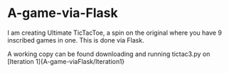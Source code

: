 # A-game-via-Flask
I am creating Ultimate TicTacToe, a spin on the original where you have 9 inscribed games in one. 
This is done via Flask.

A working copy can be found downloading and running tictac3.py on [Iteration 1]{A-game-viaFlask/Iteration1}